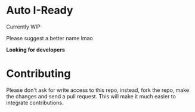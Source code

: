 # Auto I-Ready

Currently WIP

Please suggest a better name lmao

**Looking for developers**

# Contributing

Please don't ask for write access to this repo, instead, fork the repo, make the changes and send a pull request. This will make it much easier to integrate contributions.